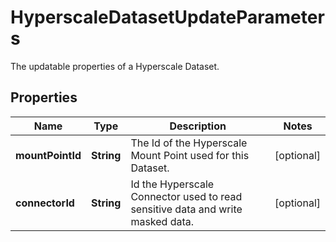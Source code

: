 

# HyperscaleDatasetUpdateParameters

The updatable properties of a Hyperscale Dataset.

## Properties

| Name | Type | Description | Notes |
|------------ | ------------- | ------------- | -------------|
|**mountPointId** | **String** | The Id of the Hyperscale Mount Point used for this Dataset. |  [optional] |
|**connectorId** | **String** | Id the Hyperscale Connector used to read sensitive data and write masked data. |  [optional] |



